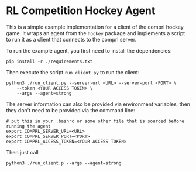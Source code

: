 RL Competition Hockey Agent
===========================

This is a simple example implementation for a client of the comprl hockey game.  It
wraps an agent from the `hockey` package and implements a script to run it as a client
that connects to the comprl server.

To run the example agent, you first need to install the dependencies:
```
pip install -r ./requirements.txt
```

Then execute the script `run_client.py` to run the client:
```
python3 ./run_client.py --server-url <URL> --server-port <PORT> \
    --token <YOUR ACCESS TOKEN> \
    --args --agent=strong
```

The server information can also be provided via environment variables, then they don't
need to be provided via the command line:
```
# put this in your .bashrc or some other file that is sourced before running the agent
export COMPRL_SERVER_URL=<URL>
export COMPRL_SERVER_PORT=<PORT>
export COMPRL_ACCESS_TOKEN=<YOUR ACCESS TOKEN>
```
Then just call
```
python3 ./run_client.p --args --agent=strong
```
